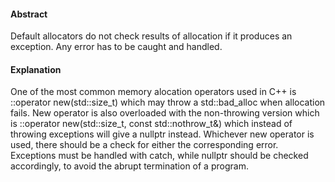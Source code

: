 #### Abstract
Default allocators do not check results of allocation if it produces an exception. Any error has to be caught and handled.

#### Explanation
One of the most common memory alocation operators used in C++ is ::operator new(std::size_t) which may throw a std::bad_alloc when allocation fails. New operator is also overloaded with the non-throwing version which is ::operator new(std::size_t, const std::nothrow_t&) which instead of throwing exceptions will give a nullptr instead. Whichever new operator is used, there should be a check for either the corresponding error. Exceptions must be handled with catch, while nullptr should be checked accordingly, to avoid the abrupt termination of a program.
